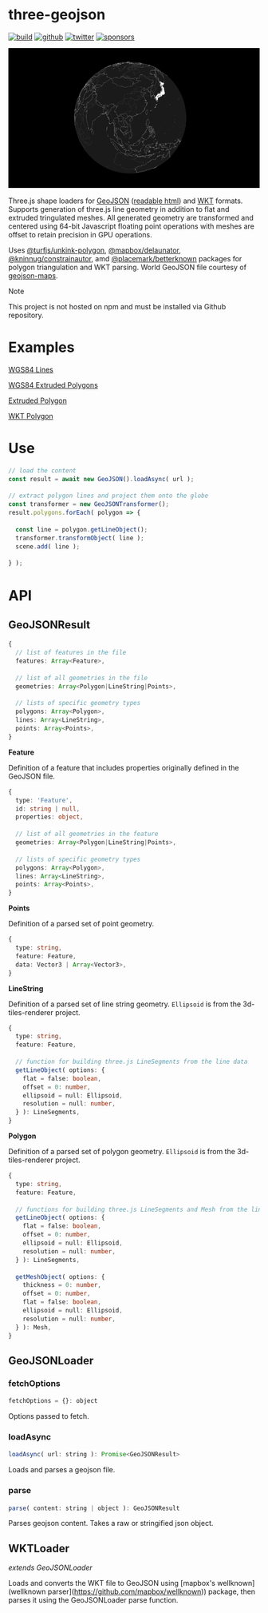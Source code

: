 # three-geojson

[![build](https://img.shields.io/github/actions/workflow/status/gkjohnson/three-geojson/node.js.yml?style=flat-square&label=build&branch=main)](https://github.com/gkjohnson/three-geojson/actions)
[![github](https://flat.badgen.net/badge/icon/github?icon=github&label)](https://github.com/gkjohnson/three-geojson/)
[![twitter](https://flat.badgen.net/badge/twitter/@garrettkjohnson/?icon&label)](https://twitter.com/garrettkjohnson)
[![sponsors](https://img.shields.io/github/sponsors/gkjohnson?style=flat-square&color=1da1f2)](https://github.com/sponsors/gkjohnson/)

![](./docs/banner.png)

Three.js shape loaders for [GeoJSON](https://geojson.org/) ([readable html](https://stevage.github.io/geojson-spec/)) and [WKT](https://en.wikipedia.org/wiki/Well-known_text_representation_of_geometry) formats. Supports generation of three.js line geometry in addition to flat and extruded tringulated meshes. All generated geometry are transformed and centered using 64-bit Javascript floating point operations with meshes are offset to retain precision in GPU operations.

Uses [@turfjs/unkink-polygon](https://www.npmjs.com/package/@turf/unkink-polygon), [@mapbox/delaunator](https://github.com/mapbox/delaunator), [@kninnug/constrainautor](https://github.com/kninnug/Constrainautor), amd [@placemark/betterknown](https://github.com/placemark/betterknown) packages for polygon triangulation and WKT parsing. World GeoJSON file courtesy of [geojson-maps](https://geojson-maps.kyd.au/).

> [!NOTE]
> This project is not hosted on npm and must be installed via Github repository.

# Examples

[WGS84 Lines](https://gkjohnson.github.io/three-geojson/example/bundle/globe.html)

[WGS84 Extruded Polygons](https://gkjohnson.github.io/three-geojson/example/bundle/globe.html?country=.)

[Extruded Polygon](https://gkjohnson.github.io/three-geojson/example/bundle/extruded.html)

[WKT Polygon](https://gkjohnson.github.io/three-geojson/example/bundle/wkt.html)

# Use

```js
// load the content
const result = await new GeoJSON().loadAsync( url );

// extract polygon lines and project them onto the globe
const transformer = new GeoJSONTransformer();
result.polygons.forEach( polygon => {

  const line = polygon.getLineObject();
  transformer.transformObject( line );
  scene.add( line );

} );
```

# API

## GeoJSONResult

```ts
{
  // list of features in the file
  features: Array<Feature>,

  // list of all geometries in the file
  geometries: Array<Polygon|LineString|Points>,

  // lists of specific geometry types
  polygons: Array<Polygon>,
  lines: Array<LineString>,
  points: Array<Points>,
}
```

**Feature**

Definition of a feature that includes properties originally defined in the GeoJSON file.

```ts
{
  type: 'Feature',
  id: string | null,
  properties: object,

  // list of all geometries in the feature
  geometries: Array<Polygon|LineString|Points>,

  // lists of specific geometry types
  polygons: Array<Polygon>,
  lines: Array<LineString>,
  points: Array<Points>,
}
```

**Points**

Definition of a parsed set of point geometry.

```ts
{
  type: string,
  feature: Feature,
  data: Vector3 | Array<Vector3>,
}
```

**LineString**

Definition of a parsed set of line string geometry. `Ellipsoid` is from the 3d-tiles-renderer project.

```ts
{
  type: string,
  feature: Feature,

  // function for building three.js LineSegments from the line data
  getLineObject( options: {
    flat = false: boolean,
    offset = 0: number,
    ellipsoid = null: Ellipsoid,
    resolution = null: number,
  } ): LineSegments,
}
```

**Polygon**

Definition of a parsed set of polygon geometry. `Ellipsoid` is from the 3d-tiles-renderer project.

```ts
{
  type: string,
  feature: Feature,

  // functions for building three.js LineSegments and Mesh from the line data
  getLineObject( options: {
    flat = false: boolean,
    offset = 0: number,
    ellipsoid = null: Ellipsoid,
    resolution = null: number,
  } ): LineSegments,

  getMeshObject( options: {
    thickness = 0: number,
    offset = 0: number,
    flat = false: boolean,
    ellipsoid = null: Ellipsoid,
    resolution = null: number,
  } ): Mesh,
}
```

## GeoJSONLoader

### fetchOptions

```js
fetchOptions = {}: object
```

Options passed to fetch.

### loadAsync

```js
loadAsync( url: string ): Promise<GeoJSONResult>
```

Loads and parses a geojson file.

### parse

```js
parse( content: string | object ): GeoJSONResult
```

Parses geojson content. Takes a raw or stringified json object.

## WKTLoader

_extends GeoJSONLoader_

Loads and converts the WKT file to GeoJSON using [mapbox's wellknown](wellknown parser](https://github.com/mapbox/wellknown)) package, then parses it using the GeoJSONLoader parse function.
